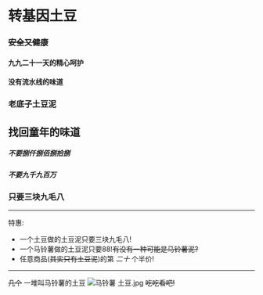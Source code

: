 # 转基因土豆
### ~~安全又健康~~
#### 九九二十一天的精心呵护
#### 没有流水线的味道
### 老底子土豆泥
## 找回童年的味道
##### 不要捌仟捌佰捌拾捌
##### 不要九千九百万
### 只要三块九毛八
---
特惠:
- 一个土豆做的土豆泥只要三块九毛八!
- 一个马铃薯做的土豆泥只要88!~~有没有一种可能是马铃薯泥?~~
- 任意商品(~~其实只有土豆泥~~)的第 _二十_ 个半价!
---
~~几个~~ 一堆叫马铃薯的土豆
![~~马铃薯~~ 土豆.jpg](https://n.sinaimg.cn/spider20220505/169/w1024h745/20220505/2529-beea29f40aba25224e62f9d592fd5869.jpg)
~~吃吃看吧!~~